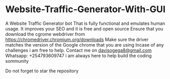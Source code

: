 # Website-Traffic-Generator-With-GUI
A  Website Traffic Generator bot That is fully functional and emulates human usage. It improves your SEO and it is free and open source
Ensure that you download the cgrome webdriver from https://chromedriver.chromium.org/downloads
Make sure the driver matches the version of the Google chrome that you are using
Incase of any challenges i am free to help. 
Contact me on davisogega8@gmail.com
Whatsapp: +254793609747
i am always here to help build the coding sommunity

Do not forget to star the repository
